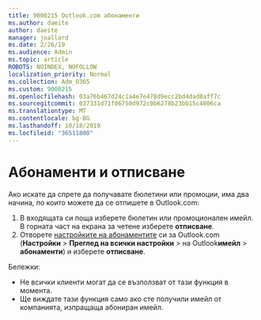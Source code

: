 ```yaml
---
title: 9000215 Outlook.com абонаменти
ms.author: daeite
author: daeite
manager: joallard
ms.date: 2/26/19
ms.audience: Admin
ms.topic: article
ROBOTS: NOINDEX, NOFOLLOW
localization_priority: Normal
ms.collection: Adm_O365
ms.custom: 9000215
ms.openlocfilehash: 03a76b467d24c1a4e7e478d9ecc2bd4dad8aff7c
ms.sourcegitcommit: 037331d71f06750d972c0b6278b23bb15c4806ca
ms.translationtype: MT
ms.contentlocale: bg-BG
ms.lasthandoff: 10/18/2019
ms.locfileid: "36511800"
---
```

# <a name="subscriptions-and-unsubscribing"></a>Абонаменти и отписване

Ако искате да спрете да получавате бюлетини или промоции, има два начина, по които можете да се отпишете в Outlook.com:

1. В входящата си поща изберете бюлетин или промоционален имейл. В горната част на екрана за четене изберете **отписване**.
2. Отворете [настройките на абонаментите](https://outlook.live.com/mail/options/mail/brandsSubscriptions) си за Outlook.com (**Настройки** > **Преглед на всички настройки** > на Outlook**имейл** > **абонаменти**) и изберете **отписване**.

Бележки:

- Не всички клиенти могат да се възползват от тази функция в момента.
- Ще виждате тази функция само ако сте получили имейл от компанията, изпращаща абониран имейл.